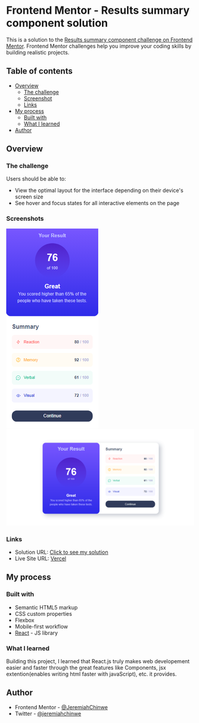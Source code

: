 # Frontend Mentor - Results summary component solution

This is a solution to the [Results summary component challenge on Frontend Mentor](https://www.frontendmentor.io/challenges/results-summary-component-CE_K6s0maV). Frontend Mentor challenges help you improve your coding skills by building realistic projects. 

## Table of contents

- [Overview](#overview)
  - [The challenge](#the-challenge)
  - [Screenshot](#screenshot)
  - [Links](#links)
- [My process](#my-process)
  - [Built with](#built-with)
  - [What I learned](#what-i-learned)
- [Author](#author)

## Overview

### The challenge

Users should be able to:

- View the optimal layout for the interface depending on their device's screen size
- See hover and focus states for all interactive elements on the page

### Screenshots

![Mobile View](./assets/images/result-moblie.png)
![Desktop View](./assets/images/results-summary-desktop.png)


### Links

- Solution URL: [Click to see my solution](https://www.frontendmentor.io/challenges/results-summary-component-CE_K6s0maV/hub)
- Live Site URL: [Vercel](https://results-summary-gold-phi.vercel.app/)

## My process

### Built with

- Semantic HTML5 markup
- CSS custom properties
- Flexbox
- Mobile-first workflow
- [React](https://reactjs.org/) - JS library

### What I learned

Building this project, I learned that React.js truly makes web developement easier and faster through the great features like Components, jsx extention(enables writing html faster with javaScript), etc. it provides.

## Author

- Frontend Mentor - [@JeremiahChinwe](https://www.frontendmentor.io/profile/JeremiahChinwe)
- Twitter - [@jeremiahchinwe](https://www.twitter.com/jeremiahchinwe)


